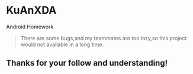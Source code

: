 # KuAnXDA
Android Homework
> There are some bugs,and my teammates are too lazy,so this project would not available in a long time.
## Thanks for your follow and understanding!
